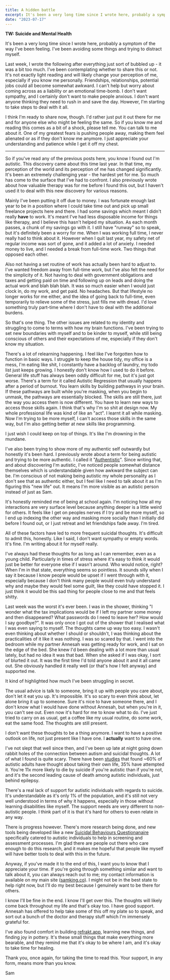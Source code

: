 ```yaml
---
title: A hidden battle
excerpt: It's been a very long time since I wrote here, probably a symptom of the way I've been feeling. I've been avoiding some things and trying to distract myself.
date: "2023-07-17"
---
```


**TW: Suicide and Mental Health**

It's been a very long time since I wrote here, probably a symptom of the way I've been feeling. I've been avoiding some things and trying to distract myself.

Last week, I wrote the following after everything just sort of bubbled up - it was a bit too much. I've been contemplating whether to share this or not. It's not exactly light reading and will likely change your perception of me, especially if you know me personally. Friendships, relationships, potential jobs could all become somewhat awkward. I can't help but worry about coming across as a liability or an emotional time-bomb. I don't want sympathy, and I certainly don't want to make people anxious. I don't want anyone thinking they need to rush in and save the day. However, I'm starting to take steps to deal with it all.

I think I'm ready to share now, though. I'd rather just put it out there for me and for anyone else who might be feeling the same. So if you know me and reading this comes as a bit of a shock, please tell me. You can talk to me about it. One of my greatest fears is pushing people away, making them feel alienated or as if they don't know me anymore. I just appreciate your understanding and patience while I get it off my chest.

---

So if you've read any of the previous posts here, you know I found out I'm autistic. This discovery came about this time last year. In that time, my perception of the world and its perception of me has changed significantly. It's been an extremely challenging year - the hardest yet for me. So much has come to the surface that I've had to confront. I also previously wrote about how valuable therapy was for me before I found this out, but I haven't used it to deal with this new discovery for various reasons.

Mainly I've been putting it off due to money. I was fortunate enough last year to be in a position where I could take time out and pick up small freelance projects here and there. I had some savings which meant I didn't really **have** to work. It's meant I've had less disposable income for things like therapy, and I believe this hasn't helped my situation. As each month passes, a chunk of my savings go with it. I still have "runway" so to speak, but it's definitely been a worry for me. When I was working full time, I never really had to think about it. However when I quit last year, my safety net of regular income was sort of gone, and it added a lot of anxiety. I needed money to live, and I needed a break from full-time work. Two things that opposed each other.

Also not having a set routine of work has actually been hard to adjust to. I've wanted freedom away from full-time work, but I've also felt the need for the simplicity of it. Not having to deal with government obligations and taxes and getting paid on time and following up on leads and doing the actual work and blah blah blah. It was so much easier when I would just clock in, do my work, and get paid. No headaches. But that lifestyle no longer works for me either, and the idea of going back to full-time, even temporarily to relieve some of the stress, just fills me with dread. I'd love something truly part-time where I don't have to deal with the additional burdens.

So that's one thing. The other issues are related to my identity and struggling to come to terms with how my brain functions. I've been trying to set new boundaries with myself and to be kinder to myself, while still being conscious of others and their expectations of me, especially if they don't know my situation.

There's a lot of relearning happening. I feel like I've forgotten how to function in basic ways. I struggle to keep the house tidy, my office is a mess, I'm eating like shit, I constantly have a backlog of laundry, my todo list just keeps growing. I honestly don't know how I used to do it before. General life stuff has always been oddly difficult for me, but it's just got worse. There's a term for it called Autistic Regression that usually happens after a period of burnout. You learn skills by building pathways in your brain. If these pathways are built while you're masking, when you begin to unmask, the pathways are essentially blocked. The skills are still there, just the way you access them is now different. You have to learn new ways to access those skills again. I think that's why I'm so shit at design now. My whole professional life was kind of like an "act". I learnt it all while masking. Now I'm trying to be more myself, I can't access those skills in the same way, but I'm also getting better at new skills like programming.

I just wish I could keep on top of things. It's like I'm drowning in the mundane.

I've also been trying to show more of my authentic self outwardly but honestly it's been hard. I previously wrote about a term for being autistic and trying to be more authentic. I called it "[Authentistic](/authentistic)". Since writing that, and about discovering I'm autistic, I've noticed people somewhat distance themselves which is understandable given how awkward the subject can be. I'm conscious of not making being autistic my whole personality as I don't see that as authentic either, but I feel like I need to talk about it as I'm figuring this "new life" out. It means I'm more visible as an autistic person instead of just as Sam.

It's honestly reminded me of being at school again. I'm noticing how all my interactions are very surface level because anything deeper is a little weird for others. It feels like I get on peoples nerves if I try and be more myself, so I end up indexing the other way and masking more socially than I initially did before I found out, or I just retreat and let friendships fade away. I'm tired.

All of these factors have led to more frequent suicidal thoughts. It's difficult to admit this, honestly. Like I said, I don't want sympathy or empty words. It's fine. I'm writing about it for myself really.

I've always had these thoughts for as long as I can remember, even as a young child. Particularly in times of stress where it's easy to think it would just be better for everyone else if I wasn't around. Who would notice, right? When I'm in that state, everything seems so pointless. It sounds silly when I say it because I know people would be upset if I went through with it, especially because I don't think many people would even truly understand why and maybe they would feel some guilt, like they could have stopped it. I just think it would be this sad thing for people close to me and that feels shitty.

Last week was the worst it's ever been. I was in the shower, thinking "I wonder what the tax implications would be if I left my partner some money and then disappeared? What passwords do I need to leave her? How would I say goodbye?". It was only once I got out of the shower that I realised what I was even saying to myself. The thoughts came up way too easy. I wasn't even thinking about whether I should or shouldn't, I was thinking about the practicalities of it like it was nothing. I was so scared by that. I went into the bedroom while my partner Annesah was getting ready for work, and I sat on the edge of the bed. She knew I'd been dealing with a lot more than usual lately, but had no idea it was that bad. When she asked if I was okay, I sort of blurted it out. It was the first time I'd told anyone about it and it all came out. She obviously handled it really well (or that's how I felt anyway) and supported me.

It kind of highlighted how much I've been struggling in secret.

The usual advice is talk to someone, bring it up with people you care about, don't let it eat you up. It's impossible. It's so scary to even think about, let alone bring it up to someone. Sure it's nice to have someone there, and I don't know what I would have done without Annesah, but when you're in it, you can't see out. Even now it's hard for me to know what to do. I've just tried to carry on as usual, get a coffee like my usual routine, do some work, eat the same food. The thoughts are still present.

I don't want these thoughts to be a thing anymore. I want to have a positive outlook on life, not just present like I have one. I **actually** want to have one.

I've not slept that well since then, and I've been up late at night going down rabbit holes of the connection between autism and suicidal thoughts. A lot of what I found is quite scary. There have been [studies](https://www.cambridge.org/core/journals/the-british-journal-of-psychiatry/article/autism-and-autistic-traits-in-those-who-died-by-suicide-in-england/04367C4DD9D8B4B3375A0D25C4764A54) that found ~60% of autistic adults have thought about taking their own life, 35% have attempted it. You're 11x more likely to die by suicide if you're autistic than if you're not, and it's the second leading cause of death among autistic individuals, just behind epilepsy.

There's a real lack of support for autistic individuals with regards to suicide. It's understandable as it's only 1% of the population, and it's still not very well understood in terms of why it happens, especially in those without learning disabilities like myself. The support needs are very different to non-autistic people. I think part of it is that it's hard for others to even relate in any way.

There is progress however. There's more research being done, and new tools being developed like a new [Suicidal Behaviours Questionanaire](https://molecularautism.biomedcentral.com/articles/10.1186/s13229-021-00449-3) specifically catered to autistic individuals to help in screening and assessment processes. I'm glad there are people out there who care enough to do this research, and it makes me hopeful that people like myself will have better tools to deal with this in the future.

Anyway, if you've made it to the end of this, I want you to know that I appreciate your time. If you're going through something similar and want to talk about it, you can always reach out to me; my contact information is available on my main site ([samking.co](https://samking.co)). I might not be in the best state to help right now, but I'll do my best because I genuinely want to be there for others.

I know I'll be fine in the end. I know I'll get over this. The thoughts will likely come back throughout my life and that's okay too. I have good support. Annesah has offered to help take some of this off my plate so to speak, and sort out a bunch of the doctor and therapy stuff which I'm immensely grateful for.

I've also found comfort in building [refrakt.app](https://refrakt.app), learning new things, and finding joy in pottery. It's these small things that make everything more bearable, and they remind me that it's okay to be where I am, and it's okay to take time for healing.

Thank you, once again, for taking the time to read this. Your support, in any form, means more than you know.

Sam
